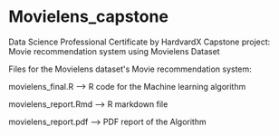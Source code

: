 # Movielens_capstone
Data Science Professional Certificate by HardvardX Capstone project: Movie recommendation system using Movielens Dataset

Files for the Movielens dataset's Movie recommendation system:


movielens_final.R     --> R code for the Machine learning algorithm

movielens_report.Rmd  --> R markdown file 

movielens_report.pdf  --> PDF report of the Algorithm
